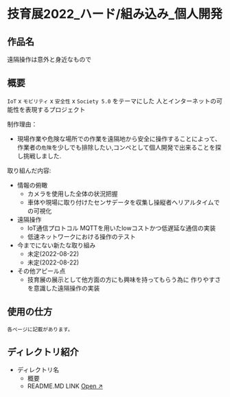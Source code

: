 # 技育展2022_ハード/組み込み_個人開発

## 作品名

遠隔操作は意外と身近なもので

## 概要

`IoT` x `モビリティ` x `安全性` x `Society 5.0` をテーマにした 人とインターネットの可能性を表現するプロジェクト

制作理由：    
- 現場作業や危険な場所での作業を遠隔地から安全に操作することによって、作業者の`危険`を少しでも排除したい,コンペとして個人開発で出来ることを探し挑戦しました.

取り組んだ内容:    
- 情報の俯瞰
   - カメラを使用した全体の状況把握
   - 車体や現場に取り付けたセンサデータを収集し操縦者へリアルタイムでの可視化 
- 遠隔操作
   - IoT通信プロトコル MQTTを用いたlowコストかつ低遅延な通信の実装
   - 低速ネットワークにおける操作のテスト
- 今までにない新たな取り組み
   - 未定(2022-08-22)
   - 未定(2022-08-22)
- その他アピール点
   - 技育展の展示として他方面の方にも興味を持ってもらう為に 作りやすさを意識した遠隔操作の実装



## 使用の仕方
    各ページに記載があります。

## ディレクトリ紹介

- ディレクトリ名
    - 概要
    - README.MD LINK [Open ↗︎](./RPI/Automation/Excavator/)


